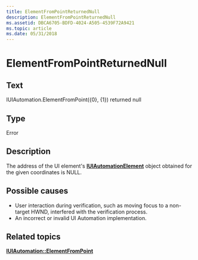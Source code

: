 ```yaml
---
title: ElementFromPointReturnedNull
description: ElementFromPointReturnedNull
ms.assetid: DBCA6705-BDFD-4024-A505-4539F72A9421
ms.topic: article
ms.date: 05/31/2018
---
```


# ElementFromPointReturnedNull

## Text

IUIAutomation.ElementFromPoint({0}, {1}) returned null

## Type

Error

## Description

The address of the UI element's [**IUIAutomationElement**](/windows/desktop/api/UIAutomationClient/nn-uiautomationclient-iuiautomationelement) object obtained for the given coordinates is NULL.

## Possible causes

-   User interaction during verification, such as moving focus to a non-target HWND, interfered with the verification process.
-   An incorrect or invalid UI Automation implementation.

## Related topics

<dl> <dt>

[**IUIAutomation::ElementFromPoint**](/windows/desktop/api/UIAutomationClient/nf-uiautomationclient-iuiautomation-elementfrompoint)
</dt> </dl>

 

 




